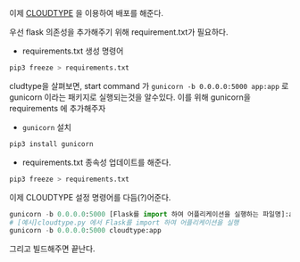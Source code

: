 

이제 [CLOUDTYPE](https://app.cloudtype.io) 을 이용하여 배포를 해준다.

우선 flask 의존성을 추가해주기 위해 requirement.txt가 필요하다.

 - requirements.txt 생성 명령어
```python
pip3 freeze > requirements.txt
```

cludtype을 살펴보면, start command 가 `gunicorn -b 0.0.0.0:5000 app:app` 로 gunicorn 이라는 패키지로 실행되는것을 알수있다. 이를 위해 gunicorn을 requirements 에 추가해주자

- `gunicorn` 설치
```python
pip3 install gunicorn
```
- requirements.txt 종속성 업데이트를 해준다.
```python
pip3 freeze > requirements.txt
```

이제 CLOUDTYPE 설정 명령어를 다듬(?)어준다.
```python
gunicorn -b 0.0.0.0:5000 [Flask를 import 하여 어플리케이션을 실행하는 파일명]:app 
# [예시]cloudtype.py 에서 Flask를 import 하여 어플리케이션을 실행 
gunicorn -b 0.0.0.0:5000 cloudtype:app
```

그리고 빌드해주면 끝난다.
